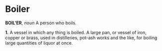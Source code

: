 # Boiler

**BOIL'ER**, _noun_ A person who boils.

**1.** A vessel in which any thing is boiled. A large pan, or vessel of iron, copper or brass, used in distilleries, pot-ash works and the like, for boiling large quantities of liquor at once.